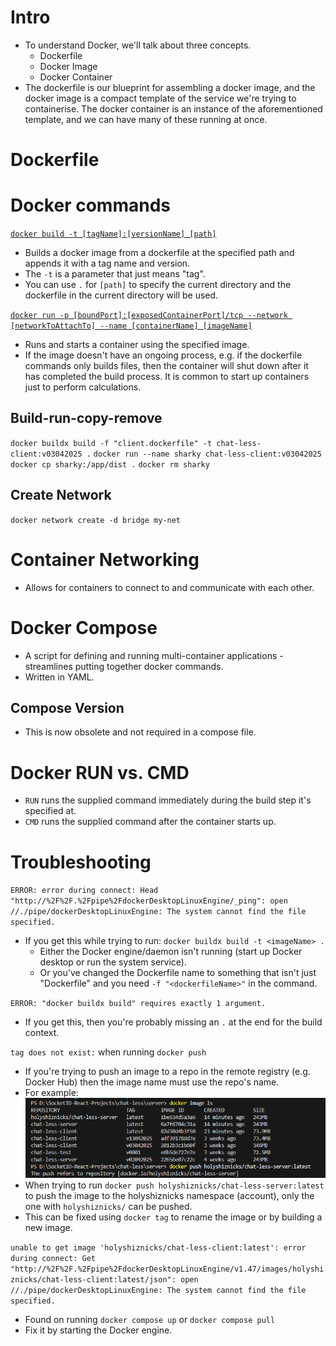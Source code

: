 # Intro
- To understand Docker, we'll talk about three concepts.
  - Dockerfile
  - Docker Image
  - Docker Container
- The dockerfile is our blueprint for assembling a docker image, and the docker image is a compact template of the service we're trying to containerise. The docker container is an instance of the aforementioned template, and we can have many of these running at once. 

# Dockerfile

# Docker commands
[`docker build -t [tagName]:[versionName] [path]`](https://docs.docker.com/reference/cli/docker/buildx/build/)
- Builds a docker image from a dockerfile at the specified path and appends it with a tag name and version.
- The `-t` is a parameter that just means "tag".
- You can use `.` for `[path]` to specify the current directory and the dockerfile in the current directory will be used. 

[`docker run -p [boundPort]:[exposedContainerPort]/tcp --network [networkToAttachTo] --name [containerName] [imageName]`
](https://docs.docker.com/reference/cli/docker/container/run/)
- Runs and starts a container using the specified image.
- If the image doesn't have an ongoing process, e.g. if the dockerfile commands only builds files, then the container will shut down after it has completed the build process. It is common to start up containers just to perform calculations.

## Build-run-copy-remove
`docker buildx build -f "client.dockerfile" -t chat-less-client:v03042025 .`
`docker run --name sharky chat-less-client:v03042025`
`docker cp sharky:/app/dist .`
`docker rm sharky`

## Create Network
`docker network create -d bridge my-net`

# Container Networking
- Allows for containers to connect to and communicate with each other.

# Docker Compose
- A script for defining and running multi-container applications - streamlines putting together docker commands.
- Written in YAML.

## Compose Version
- This is now obsolete and not required in a compose file.

# Docker RUN vs. CMD
- `RUN` runs the supplied command immediately during the build step it's specified at.
- `CMD` runs the supplied command after the container starts up.

# Troubleshooting
`ERROR: error during connect: Head "http://%2F%2F.%2Fpipe%2FdockerDesktopLinuxEngine/_ping": open //./pipe/dockerDesktopLinuxEngine: The system cannot find the file specified.`
- If you get this while trying to run: `docker buildx build -t <imageName> .`
  - Either the Docker engine/daemon isn't running (start up Docker desktop or run the system service).
  - Or you've changed the Dockerfile name to something that isn't just "Dockerfile" and you need `-f "<dockerfileName>"` in the command.

`ERROR: "docker buildx build" requires exactly 1 argument.`
- If you get this, then you're probably missing an `.` at the end for the build context.

`tag does not exist:` when running `docker push`
- If you're trying to push an image to a repo in the remote registry (e.g. Docker Hub) then the image name must use the repo's name.
- For example: \
![List of built images for chat-less with only one of them using the remote repository name](/Notes_images/docker-image-ls.png)
- When trying to run `docker push holyshiznicks/chat-less-server:latest` to push the image to the holyshiznicks namespace (account), only the one with `holyshiznicks/` can be pushed. 
- This can be fixed using `docker tag` to rename the image or by building a new image.

`unable to get image 'holyshiznicks/chat-less-client:latest': error during connect: Get "http://%2F%2F.%2Fpipe%2FdockerDesktopLinuxEngine/v1.47/images/holyshiznicks/chat-less-client:latest/json": open //./pipe/dockerDesktopLinuxEngine: The system cannot find the file specified.`
- Found on running `docker compose up` or `docker compose pull`
- Fix it by starting the Docker engine.